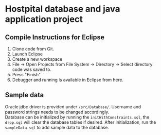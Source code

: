 # Hostpital database and java application project
## Compile Instructions for Eclipse
1. Clone code from Git.
2. Launch Eclipse
3. Create a new workspace
4. File -> Open Projects from File System -> Directory -> Select directory code was saved to.
5. Press "Finish"
6. Debugger and running is available in Eclipse from here.

## Sample data
Oracle jdbc driver is provided under `/src/Database/`. Username and password strings needs to be changed accordingly.  
Database can be initialized by running the `initWithConstraints.sql`, the `drop.sql` will clear the database tables if desired. After initialization, run the `sampleData.sql` to add sample data to the database. 